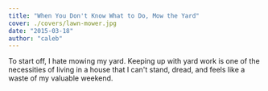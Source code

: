 ```yaml
---
title: "When You Don't Know What to Do, Mow the Yard"
cover: ./covers/lawn-mower.jpg
date: "2015-03-18"
author: "caleb"
---
```


To start off, I hate mowing my yard. Keeping up with yard work is one of the necessities of living in a house that I can't stand, dread, and feels like a waste of my valuable weekend.
